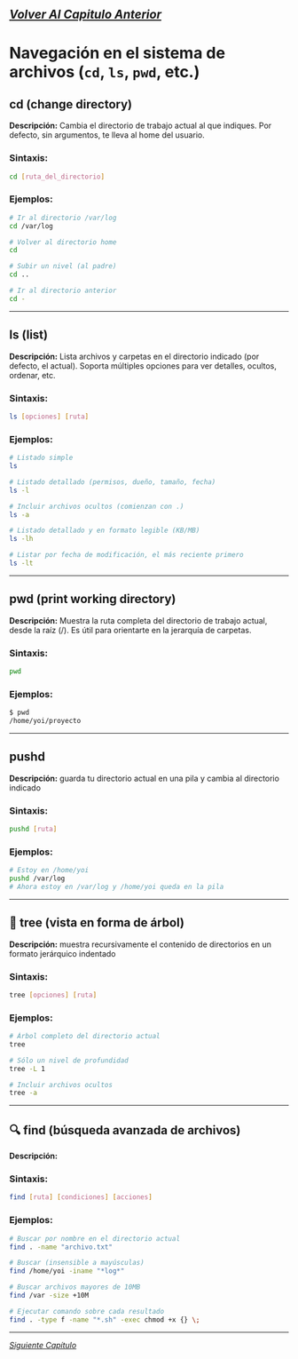 [_Volver Al Capitulo Anterior_](/Módulo_1/3_Estructura.md)
---

# Navegación en el sistema de archivos (`cd`, `ls`, `pwd`, etc.)

## cd (change directory)
**Descripción:** Cambia el directorio de trabajo actual al que indiques. Por defecto, sin argumentos, te lleva al home del usuario. 

### Sintaxis:
```bash
cd [ruta_del_directorio]
```


### Ejemplos:
```bash
# Ir al directorio /var/log
cd /var/log

# Volver al directorio home
cd

# Subir un nivel (al padre)
cd ..

# Ir al directorio anterior
cd -
```
---
## ls (list)
**Descripción:** Lista archivos y carpetas en el directorio indicado (por defecto, el actual). Soporta múltiples opciones para ver detalles, ocultos, ordenar, etc. 

### Sintaxis:
```bash
ls [opciones] [ruta]
```
### Ejemplos:
```bash
# Listado simple
ls

# Listado detallado (permisos, dueño, tamaño, fecha)
ls -l

# Incluir archivos ocultos (comienzan con .)
ls -a

# Listado detallado y en formato legible (KB/MB)
ls -lh

# Listar por fecha de modificación, el más reciente primero
ls -lt
```
---
## pwd (print working directory)
**Descripción:** Muestra la ruta completa del directorio de trabajo actual, desde la raíz (/). Es útil para orientarte en la jerarquía de carpetas.

### Sintaxis:
```bash
pwd
```
### Ejemplos:
```bash
$ pwd
/home/yoi/proyecto
```
---
## pushd
**Descripción:** guarda tu directorio actual en una pila y cambia al directorio indicado

### Sintaxis:
```bash
pushd [ruta]
```
### Ejemplos:
```bash
# Estoy en /home/yoi
pushd /var/log
# Ahora estoy en /var/log y /home/yoi queda en la pila
```
---
## 🌳 tree (vista en forma de árbol)
**Descripción:** muestra recursivamente el contenido de directorios en un formato jerárquico indentado

### Sintaxis:
```bash
tree [opciones] [ruta]
```
### Ejemplos:
```bash
# Árbol completo del directorio actual
tree

# Sólo un nivel de profundidad
tree -L 1

# Incluir archivos ocultos
tree -a
```
---
## 🔍 find (búsqueda avanzada de archivos)
**Descripción:** 

### Sintaxis:
```bash
find [ruta] [condiciones] [acciones]
```
### Ejemplos:
```bash
# Buscar por nombre en el directorio actual
find . -name "archivo.txt"

# Buscar (insensible a mayúsculas)
find /home/yoi -iname "*log*"

# Buscar archivos mayores de 10MB
find /var -size +10M

# Ejecutar comando sobre cada resultado
find . -type f -name "*.sh" -exec chmod +x {} \;
```
---
[_Siguiente Capítulo_](/Módulo_2/2_Manipulación.md)